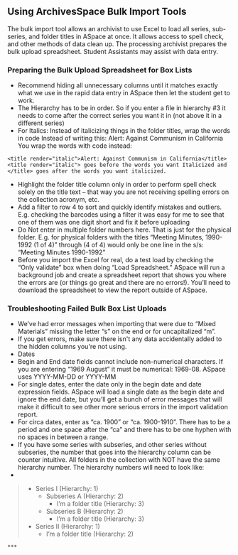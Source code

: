 ## Using ArchivesSpace Bulk Import Tools 

The bulk import tool allows an archivist to use Excel to load all series, sub-series, and folder titles in ASpace at once. It allows access to spell check, and other methods of data clean up. The processing archivist prepares the bulk upload spreadsheet. Student Assistants may assist with data entry.

### Preparing the Bulk Upload Spreadsheet for Box Lists

- Recommend hiding all unnecessary columns until it matches exactly what we use in the rapid data entry in ASpace then let the student get to work.
-	The Hierarchy has to be in order. So if you enter a file in hierarchy #3 it needs to come after the correct series you want it in (not above it in a different series)
-	For Italics: Instead of italicizing things in the folder titles, wrap the words in code
Instead of writing this: Alert: Against Communism in California
You wrap the words with code instead:
```
<title render="italic">Alert: Against Communism in California</title>
<title render="italic"> goes before the words you want Italicized and </title> goes after the words you want italicized.
```
-	Highlight the folder title column only in order to perform spell check solely on the title text – that way you are not receiving spelling errors on the collection acronym, etc.
-	Add a filter to row 4 to sort and quickly identify mistakes and outliers. E.g. checking the barcodes using a filter it was easy for me to see that one of them was one digit short and fix it before uploading
-	Do Not enter in multiple folder numbers here. That is just for the physical folder. E.g. for physical folders with the titles “Meeting Minutes, 1990-1992 (1 of 4)” through (4 of 4) would only be one line in the s/s: “Meeting Minutes 1990-1992”
-	Before you import the Excel for real, do a test load by checking the “Only validate” box when doing “Load Spreadsheet.” ASpace will run a background job and create a spreadsheet report that shows you where the errors are (or things go great and there are no errors!). You’ll need to download the spreadsheet to view the report outside of ASpace.

### Troubleshooting Failed Bulk Box List Uploads

-	We’ve had error messages when importing that were due to “Mixed Materials” missing the letter “s” on the end or for uncapitalized “m”.
-	If you get errors, make sure there isn't any data accidentally added to the hidden columns you're not using.
-	Dates
  - Begin and End date fields cannot include non-numerical characters. If you are entering “1969 August” it must be numerical: 1969-08. ASpace uses YYYY-MM-DD or YYYY-MM
  - For single dates, enter the date only in the begin date and date expression fields. ASpace will load a single date as the begin date and ignore the end date, but you’ll get a bunch of error messages that will make it difficult to see other more serious errors in the import validation report.
  - For circa dates, enter as “ca. 1900” or “ca. 1900-1910”. There has to be a period and one space after the “ca” and there has to be one hyphen with no spaces in between a range.
-	If you have some series with subseries, and other series without subseries, the number that goes into the hierarchy column can be counter intuitive. All folders in the collection with NOT have the same hierarchy number. The hierarchy numbers will need to look like:
-	
>  - Series I (Hierarchy: 1)
>    - Subseries A (Hierarchy: 2)
>      - I’m a folder title (Hierarchy: 3)
>    - Subseries B (Hierarchy: 2)
>      - I’m a folder title (Hierarchy: 3)
>  - Series II (Hierarchy: 1)
>    - I’m a folder title (Hierarchy: 2)
   
    ***
